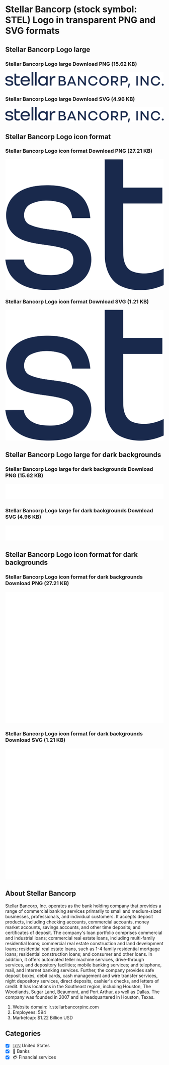 # Stellar Bancorp (stock symbol: STEL) Logo in transparent PNG and SVG formats

## Stellar Bancorp Logo large

### Stellar Bancorp Logo large Download PNG (15.62 KB)

![Stellar Bancorp Logo large Download PNG (15.62 KB)](/img/orig/STEL_BIG-b16004cb.png)

### Stellar Bancorp Logo large Download SVG (4.96 KB)

![Stellar Bancorp Logo large Download SVG (4.96 KB)](/img/orig/STEL_BIG-7a378680.svg)

## Stellar Bancorp Logo icon format

### Stellar Bancorp Logo icon format Download PNG (27.21 KB)

![Stellar Bancorp Logo icon format Download PNG (27.21 KB)](/img/orig/STEL-d7c1cf82.png)

### Stellar Bancorp Logo icon format Download SVG (1.21 KB)

![Stellar Bancorp Logo icon format Download SVG (1.21 KB)](/img/orig/STEL-5db824d6.svg)

## Stellar Bancorp Logo large for dark backgrounds

### Stellar Bancorp Logo large for dark backgrounds Download PNG (15.62 KB)

![Stellar Bancorp Logo large for dark backgrounds Download PNG (15.62 KB)](/img/orig/STEL_BIG.D-46d22fcb.png)

### Stellar Bancorp Logo large for dark backgrounds Download SVG (4.96 KB)

![Stellar Bancorp Logo large for dark backgrounds Download SVG (4.96 KB)](/img/orig/STEL_BIG.D-a0e6f25b.svg)

## Stellar Bancorp Logo icon format for dark backgrounds

### Stellar Bancorp Logo icon format for dark backgrounds Download PNG (27.21 KB)

![Stellar Bancorp Logo icon format for dark backgrounds Download PNG (27.21 KB)](/img/orig/STEL.D-17544110.png)

### Stellar Bancorp Logo icon format for dark backgrounds Download SVG (1.21 KB)

![Stellar Bancorp Logo icon format for dark backgrounds Download SVG (1.21 KB)](/img/orig/STEL.D-e9e25e83.svg)

## About Stellar Bancorp

Stellar Bancorp, Inc. operates as the bank holding company that provides a range of commercial banking services primarily to small and medium-sized businesses, professionals, and individual customers. It accepts deposit products, including checking accounts, commercial accounts, money market accounts, savings accounts, and other time deposits; and certificates of deposit. The company's loan portfolio comprises commercial and industrial loans; commercial real estate loans, including multi-family residential loans; commercial real estate construction and land development loans; residential real estate loans, such as 1-4 family residential mortgage loans; residential construction loans; and consumer and other loans. In addition, it offers automated teller machine services, drive-through services, and depository facilities; mobile banking services; and telephone, mail, and Internet banking services. Further, the company provides safe deposit boxes, debit cards, cash management and wire transfer services, night depository services, direct deposits, cashier's checks, and letters of credit. It has locations in the Southeast region, including Houston, The Woodlands, Sugar Land, Beaumont, and Port Arthur, as well as Dallas. The company was founded in 2007 and is headquartered in Houston, Texas.

1. Website domain: ir.stellarbancorpinc.com
2. Employees: 594
3. Marketcap: $1.22 Billion USD


## Categories
- [x] 🇺🇸 United States
- [x] 🏦 Banks
- [x] 💳 Financial services
